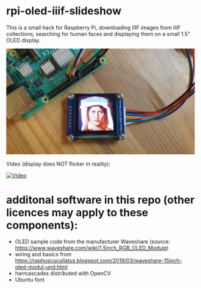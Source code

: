 # rpi-oled-iiif-slideshow

This is a small hack for Raspberry Pi, downloading IIIF images from IIIF collections, searching for human faces and displaying them on a small 1.5" OLED display.

![iiif oled pi](iiif-oled-pi.jpg)

Video (display does NOT flicker in reality):

[![Video](https://img.youtube.com/vi/0qnPrSpig1E/0.jpg)](https://www.youtube.com/watch?v=0qnPrSpig1E)


# additonal software in this repo (other licences may apply to these components):
- OLED sample code from the manufacturer Waveshare (source: https://www.waveshare.com/wiki/1.5inch_RGB_OLED_Module)
- wiring and basics from https://raphuscucullatus.blogspot.com/2019/03/waveshare-15inch-oled-modul-und.html
- harrcascades distributed with OpenCV
- Ubuntu font
